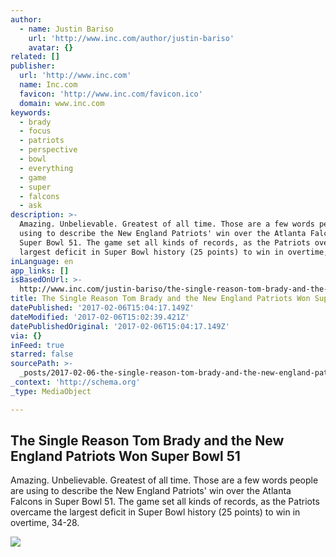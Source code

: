 ```yaml
---
author:
  - name: Justin Bariso
    url: 'http://www.inc.com/author/justin-bariso'
    avatar: {}
related: []
publisher:
  url: 'http://www.inc.com'
  name: Inc.com
  favicon: 'http://www.inc.com/favicon.ico'
  domain: www.inc.com
keywords:
  - brady
  - focus
  - patriots
  - perspective
  - bowl
  - everything
  - game
  - super
  - falcons
  - ask
description: >-
  Amazing. Unbelievable. Greatest of all time. Those are a few words people are
  using to describe the New England Patriots' win over the Atlanta Falcons in
  Super Bowl 51. The game set all kinds of records, as the Patriots overcame the
  largest deficit in Super Bowl history (25 points) to win in overtime, 34-28.
inLanguage: en
app_links: []
isBasedOnUrl: >-
  http://www.inc.com/justin-bariso/the-single-reason-tom-brady-and-the-new-england-patriots-won-super-bowl-51.html
title: The Single Reason Tom Brady and the New England Patriots Won Super Bowl 51
datePublished: '2017-02-06T15:04:17.149Z'
dateModified: '2017-02-06T15:02:39.421Z'
datePublishedOriginal: '2017-02-06T15:04:17.149Z'
via: {}
inFeed: true
starred: false
sourcePath: >-
  _posts/2017-02-06-the-single-reason-tom-brady-and-the-new-england-patriots-won.md
_context: 'http://schema.org'
_type: MediaObject

---
```

<article style=""><h1>The Single Reason Tom Brady and the New England Patriots Won Super Bowl 51</h1><p>Amazing. Unbelievable. Greatest of all time. Those are a few words people are using to describe the New England Patriots' win over the Atlanta Falcons in Super Bowl 51. The game set all kinds of records, as the Patriots overcame the largest deficit in Super Bowl history (25 points) to win in overtime, 34-28.</p><img src="http://www.incimages.com/uploaded_files/image/970x450/getty_633957596_20001331200092800_130761.jpg" /></article>